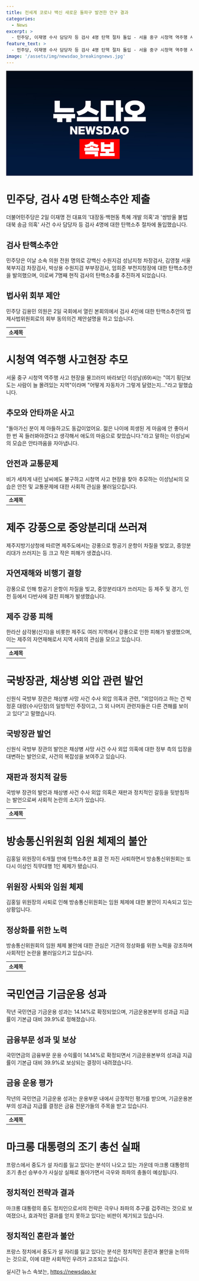 ```yaml
---
title: 전세계 코로나 백신 새로운 돌파구 발견한 연구 결과
categories:
  - News
excerpt: >
  - 민주당, 이재명 수사 담당자 등 검사 4명 탄핵 절차 돌입 - 서울 중구 시청역 역주행 사고 현장을 찾아 추모하는 이성남씨 - 제주 초속 28ｍ 강풍에 중앙분리대 쓰러져…항공편 무더기 결항 - 신원식 국방장관, 채상병사건 외압 관련 박 대령의 일방적 주장 - 김홍일 방통위원장, 7개월만에 탄핵소추안 표결 전 자진 사퇴 - 검찰, 최재영 목사 청탁 김창준 전 美 의원 배우자 조사 - 청담동 술자리 의혹 첼리스트, 한동훈 민사재판서 증언 - 국민연금 작년 수익률 14.14% 기본급의 39.9% 성과급 지급 - 부메랑된 마크롱의 도박, 역풍만…샌드위치 중도 설 자리 잃나
feature_text: >
  - 민주당, 이재명 수사 담당자 등 검사 4명 탄핵 절차 돌입 - 서울 중구 시청역 역주행 사고 현장을 찾아 추모하는 이성남씨 - 제주 초속 28ｍ 강풍에 중앙분리대 쓰러져…항공편 무더기 결항 - 신원식 국방장관, 채상병사건 외압 관련 박 대령의 일방적 주장 - 김홍일 방통위원장, 7개월만에 탄핵소추안 표결 전 자진 사퇴 - 검찰, 최재영 목사 청탁 김창준 전 美 의원 배우자 조사 - 청담동 술자리 의혹 첼리스트, 한동훈 민사재판서 증언 - 국민연금 작년 수익률 14.14% 기본급의 39.9% 성과급 지급 - 부메랑된 마크롱의 도박, 역풍만…샌드위치 중도 설 자리 잃나
image: '/assets/img/newsdao_breakingnews.jpg'
---
```


<p><img src="/assets/img/newsdao_breakingnews.jpg" alt="koreaapp 속보" /></p>

<h1 data-ke-size="size26">민주당, 검사 4명 탄핵소추안 제출</h1>

<p data-ke-size="size16">더불어민주당은 2일 이재명 전 대표의 '대장동·백현동 특혜 개발 의혹'과 '쌍방울 불법 대북 송금 의혹' 사건 수사 담당자 등 검사 4명에 대한 탄핵소추 절차에 돌입했습니다.</p>

<h2 data-ke-size="size24">검사 탄핵소추안</h2>

<p data-ke-size="size16">민주당은 이날 소속 의원 전원 명의로 강백신 수원지검 성남지청 차장검사, 김영철 서울북부지검 차장검사, 박상용 수원지검 부부장검사, 엄희준 부천지청장에 대한 탄핵소추안을 발의했으며, 이로써 7명째 현직 검사의 탄핵소추를 추진하게 되었습니다.</p>

<h2 data-ke-size="size24">법사위 회부 제안</h2>

<p data-ke-size="size16">민주당 김용민 의원은 2일 국회에서 열린 본회의에서 검사 4인에 대한 탄핵소추안의 법제사법위원회로의 회부 동의의건 제안설명을 하고 있습니다.</p>

<table>
  <tr>
    <td style="text-align: center; height: 17px;"><b>소제목</b></td>
  </tr>
</table>

<h1 data-ke-size="size26">시청역 역주행 사고현장 추모</h1>

<p data-ke-size="size16">서울 중구 시청역 역주행 사고 현장을 물끄러미 바라보던 이성남(69)씨는 "여기 횡단보도는 사람이 늘 몰려있는 지역"이라며 "어떻게 자동차가 그렇게 달렸는지…"라고 말했습니다.</p>

<h2 data-ke-size="size24">추모와 안타까운 사고</h2>

<p data-ke-size="size16">"돌아가신 분이 제 아들하고도 동갑이었어요. 젊은 나이에 희생된 게 마음에 안 좋아서 한 번 꼭 들러봐야겠다고 생각해서 애도의 마음으로 찾았습니다."라고 말하는 이성남씨의 모습은 안타까움을 자아냅니다.</p>

<h2 data-ke-size="size24">안전과 교통문제</h2>

<p data-ke-size="size16">비가 세차게 내린 날씨에도 불구하고 시청역 사고 현장을 찾아 추모하는 이성남씨의 모습은 안전 및 교통문제에 대한 사회적 관심을 불러일으킵니다.</p>

<table>
  <tr>
    <td style="text-align: center; height: 17px;"><b>소제목</b></td>
  </tr>
</table>

<h1 data-ke-size="size26">제주 강풍으로 중앙분리대 쓰러져</h1>

<p data-ke-size="size16">제주지방기상청에 따르면 제주도에서는 강풍으로 항공기 운항이 차질을 빚었고, 중앙분리대가 쓰러지는 등 크고 작은 피해가 생겼습니다.</p>

<h2 data-ke-size="size24">자연재해와 비행기 결항</h2>

<p data-ke-size="size16">강풍으로 인해 항공기 운항이 차질을 빚고, 중앙분리대가 쓰러지는 등 제주 및 경기, 인천 등에서 다반사에 걸친 피해가 발생했습니다.</p>

<h2 data-ke-size="size24">제주 강풍 피해</h2>

<p data-ke-size="size16">한라산 삼각봉(산지)을 비롯한 제주도 여러 지역에서 강풍으로 인한 피해가 발생했으며, 이는 제주의 자연재해로서 지역 사회의 관심을 모으고 있습니다.</p>

<table>
  <tr>
    <td style="text-align: center; height: 17px;"><b>소제목</b></td>
  </tr>
</table>

<h1 data-ke-size="size26">국방장관, 채상병 외압 관련 발언</h1>

<p data-ke-size="size16">신원식 국방부 장관은 채상병 사망 사건 수사 외압 의혹과 관련, "외압이라고 하는 건 박정훈 대령(수사단장)의 일방적인 주장이고, 그 외 나머지 관련자들은 다른 견해를 보이고 있다"고 말했습니다.</p>

<h2 data-ke-size="size24">국방장관 발언</h2>

<p data-ke-size="size16">신원식 국방부 장관의 발언은 채상병 사망 사건 수사 외압 의혹에 대한 정부 측의 입장을 대변하는 발언으로, 사건의 복잡성을 보여주고 있습니다.</p>

<h2 data-ke-size="size24">재판과 정치적 갈등</h2>

<p data-ke-size="size16">국방부 장관의 발언과 채상병 사건 수사 외압 의혹은 재판과 정치적인 갈등을 뒷받침하는 발언으로써 사회적 논란의 소지가 있습니다.</p>

<table>
  <tr>
    <td style="text-align: center; height: 17px;"><b>소제목</b></td>
  </tr>
</table>

<h1 data-ke-size="size26">방송통신위원회 임원 체제의 불안</h1>

<p data-ke-size="size16">김홍일 위원장이 6개월 만에 탄핵소추안 표결 전 자진 사퇴하면서 방송통신위원회는 또다시 이상인 직무대행 1인 체제가 됐습니다.</p>

<h2 data-ke-size="size24">위원장 사퇴와 임원 체제</h2>

<p data-ke-size="size16">김홍일 위원장의 사퇴로 인해 방송통신위원회는 임원 체제에 대한 불안이 지속되고 있는 상황입니다.</p>

<h2 data-ke-size="size24">정상화를 위한 노력</h2>

<p data-ke-size="size16">방송통신위원회의 임원 체제 불안에 대한 관심은 기관의 정상화를 위한 노력을 강조하며 사회적인 논란을 불러일으키고 있습니다.</p>

<table>
  <tr>
    <td style="text-align: center; height: 17px;"><b>소제목</b></td>
  </tr>
</table>

<h1 data-ke-size="size26">국민연금 기금운용 성과</h1>

<p data-ke-size="size16">작년 국민연금 기금운용 성과는 14.14%로 확정되었으며, 기금운용본부의 성과급 지급률이 기본급 대비 39.9%로 정해졌습니다.</p>

<h2 data-ke-size="size24">금융부문 성과 및 보상</h2>

<p data-ke-size="size16">국민연금의 금융부문 운용 수익률이 14.14%로 확정되면서 기금운용본부의 성과급 지급률이 기본급 대비 39.9%로 보상되는 결정이 내려졌습니다.</p>

<h2 data-ke-size="size24">금융 운용 평가</h2>

<p data-ke-size="size16">작년의 국민연금 기금운용 성과는 운용부문 내에서 긍정적인 평가를 받으며, 기금운용본부의 성과급 지급률 결정은 금융 전문가들의 주목을 받고 있습니다.</p>

<table>
  <tr>
    <td style="text-align: center; height: 17px;"><b>소제목</b></td>
  </tr>
</table>

<h1 data-ke-size="size26">마크롱 대통령의 조기 총선 실패</h1>

<p data-ke-size="size16">프랑스에서 중도가 설 자리를 잃고 있다는 분석이 나오고 있는 가운데 마크롱 대통령의 조기 총선 승부수가 사실상 실패로 돌아가면서 극우와 좌파의 충돌이 예상됩니다.</p>

<h2 data-ke-size="size24">정치적인 전략과 결과</h2>

<p data-ke-size="size16">마크롱 대통령의 중도 정치인으로서의 전략은 극우나 좌파의 추구를 겁주려는 것으로 보여졌으나, 효과적인 결과를 얻지 못하고 있다는 비판이 제기되고 있습니다.</p>

<h2 data-ke-size="size24">정치적인 혼란과 불안</h2>

<p data-ke-size="size16">프랑스 정치에서 중도가 설 자리를 잃고 있다는 분석은 정치적인 혼란과 불안을 논의하는 것으로, 이에 대한 사회적인 우려가 고조되고 있습니다.</p>
실시간 뉴스 속보는, <a href="https://newsdao.kr" rel="dofollow">https://newsdao.kr</a>


